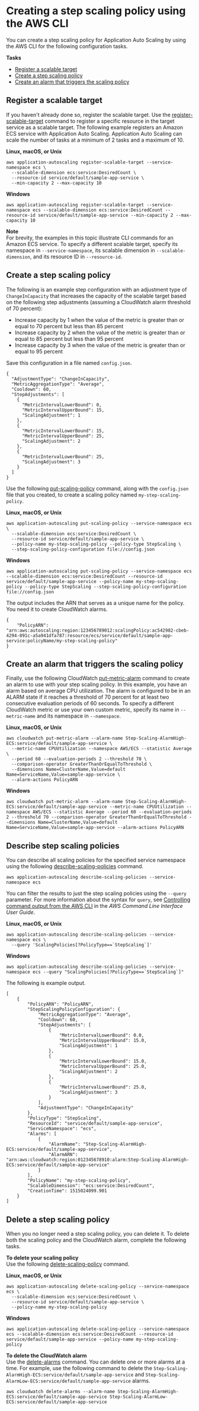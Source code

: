 # Creating a step scaling policy using the AWS CLI<a name="create-step-scaling-policy-cli"></a>

You can create a step scaling policy for Application Auto Scaling by using the AWS CLI for the following configuration tasks\.

**Tasks**
+ [Register a scalable target](#step-scaling-register-scalable-target)
+ [Create a step scaling policy](#create-step-scaling-policy)
+ [Create an alarm that triggers the scaling policy](#step-scaling-create-alarm)

## Register a scalable target<a name="step-scaling-register-scalable-target"></a>

If you haven't already done so, register the scalable target\. Use the [register\-scalable\-target](https://docs.aws.amazon.com/cli/latest/reference/application-autoscaling/register-scalable-target.html) command to register a specific resource in the target service as a scalable target\. The following example registers an Amazon ECS service with Application Auto Scaling\. Application Auto Scaling can scale the number of tasks at a minimum of 2 tasks and a maximum of 10\. 

**Linux, macOS, or Unix**

```
aws application-autoscaling register-scalable-target --service-namespace ecs \
  --scalable-dimension ecs:service:DesiredCount \
  --resource-id service/default/sample-app-service \
  --min-capacity 2 --max-capacity 10
```

**Windows**

```
aws application-autoscaling register-scalable-target --service-namespace ecs --scalable-dimension ecs:service:DesiredCount --resource-id service/default/sample-app-service --min-capacity 2 --max-capacity 10
```

**Note**  
For brevity, the examples in this topic illustrate CLI commands for an Amazon ECS service\. To specify a different scalable target, specify its namespace in `--service-namespace`, its scalable dimension in `--scalable-dimension`, and its resource ID in `--resource-id`\.

## Create a step scaling policy<a name="create-step-scaling-policy"></a>

The following is an example step configuration with an adjustment type of `ChangeInCapacity` that increases the capacity of the scalable target based on the following step adjustments \(assuming a CloudWatch alarm threshold of 70 percent\): 
+ Increase capacity by 1 when the value of the metric is greater than or equal to 70 percent but less than 85 percent 
+ Increase capacity by 2 when the value of the metric is greater than or equal to 85 percent but less than 95 percent 
+ Increase capacity by 3 when the value of the metric is greater than or equal to 95 percent 

Save this configuration in a file named `config.json`\.

```
{
  "AdjustmentType": "ChangeInCapacity",
  "MetricAggregationType": "Average",
  "Cooldown": 60,
  "StepAdjustments": [ 
    {
      "MetricIntervalLowerBound": 0,
      "MetricIntervalUpperBound": 15,
      "ScalingAdjustment": 1
    },
    {
      "MetricIntervalLowerBound": 15,
      "MetricIntervalUpperBound": 25,
      "ScalingAdjustment": 2
    },
    {
      "MetricIntervalLowerBound": 25,
      "ScalingAdjustment": 3
    }
  ]
}
```

Use the following [put\-scaling\-policy](https://docs.aws.amazon.com/cli/latest/reference/application-autoscaling/put-scaling-policy.html) command, along with the `config.json` file that you created, to create a scaling policy named `my-step-scaling-policy`\.

**Linux, macOS, or Unix**

```
aws application-autoscaling put-scaling-policy --service-namespace ecs \
  --scalable-dimension ecs:service:DesiredCount \
  --resource-id service/default/sample-app-service \
  --policy-name my-step-scaling-policy --policy-type StepScaling \
  --step-scaling-policy-configuration file://config.json
```

**Windows**

```
aws application-autoscaling put-scaling-policy --service-namespace ecs --scalable-dimension ecs:service:DesiredCount --resource-id service/default/sample-app-service --policy-name my-step-scaling-policy --policy-type StepScaling --step-scaling-policy-configuration file://config.json
```

The output includes the ARN that serves as a unique name for the policy\. You need it to create CloudWatch alarms\.

```
{
    "PolicyARN": "arn:aws:autoscaling:region:123456789012:scalingPolicy:ac542982-cbeb-4294-891c-a5a941dfa787:resource/ecs/service/default/sample-app-service:policyName/my-step-scaling-policy"
}
```

## Create an alarm that triggers the scaling policy<a name="step-scaling-create-alarm"></a>

Finally, use the following CloudWatch [put\-metric\-alarm](https://docs.aws.amazon.com/cli/latest/reference/cloudwatch/put-metric-alarm.html) command to create an alarm to use with your step scaling policy\. In this example, you have an alarm based on average CPU utilization\. The alarm is configured to be in an ALARM state if it reaches a threshold of 70 percent for at least two consecutive evaluation periods of 60 seconds\. To specify a different CloudWatch metric or use your own custom metric, specify its name in `--metric-name` and its namespace in `--namespace`\. 

**Linux, macOS, or Unix**

```
aws cloudwatch put-metric-alarm --alarm-name Step-Scaling-AlarmHigh-ECS:service/default/sample-app-service \
  --metric-name CPUUtilization --namespace AWS/ECS --statistic Average \
  --period 60 --evaluation-periods 2 --threshold 70 \
  --comparison-operator GreaterThanOrEqualToThreshold \
  --dimensions Name=ClusterName,Value=default Name=ServiceName,Value=sample-app-service \
  --alarm-actions PolicyARN
```

**Windows**

```
aws cloudwatch put-metric-alarm --alarm-name Step-Scaling-AlarmHigh-ECS:service/default/sample-app-service --metric-name CPUUtilization --namespace AWS/ECS --statistic Average --period 60 --evaluation-periods 2 --threshold 70 --comparison-operator GreaterThanOrEqualToThreshold --dimensions Name=ClusterName,Value=default Name=ServiceName,Value=sample-app-service --alarm-actions PolicyARN
```

## Describe step scaling policies<a name="describe-step-scaling-policy"></a>

You can describe all scaling policies for the specified service namespace using the following [describe\-scaling\-policies](https://docs.aws.amazon.com/cli/latest/reference/application-autoscaling/describe-scaling-policies.html) command\.

```
aws application-autoscaling describe-scaling-policies --service-namespace ecs
```

You can filter the results to just the step scaling policies using the `--query` parameter\. For more information about the syntax for `query`, see [Controlling command output from the AWS CLI](https://docs.aws.amazon.com/cli/latest/userguide/cli-usage-output.html) in the *AWS Command Line Interface User Guide*\.

**Linux, macOS, or Unix**

```
aws application-autoscaling describe-scaling-policies --service-namespace ecs \
  --query 'ScalingPolicies[?PolicyType==`StepScaling`]'
```

**Windows**

```
aws application-autoscaling describe-scaling-policies --service-namespace ecs --query "ScalingPolicies[?PolicyType==`StepScaling`]"
```

The following is example output\.

```
[
    {
        "PolicyARN": "PolicyARN",
        "StepScalingPolicyConfiguration": {
            "MetricAggregationType": "Average",
            "Cooldown": 60,
            "StepAdjustments": [
                {
                    "MetricIntervalLowerBound": 0.0,
                    "MetricIntervalUpperBound": 15.0,
                    "ScalingAdjustment": 1
                },
                {
                    "MetricIntervalLowerBound": 15.0,
                    "MetricIntervalUpperBound": 25.0,
                    "ScalingAdjustment": 2
                },
                {
                    "MetricIntervalLowerBound": 25.0,
                    "ScalingAdjustment": 3
                }
            ],
            "AdjustmentType": "ChangeInCapacity"
        },
        "PolicyType": "StepScaling",
        "ResourceId": "service/default/sample-app-service",
        "ServiceNamespace": "ecs",
        "Alarms": [
            {
                "AlarmName": "Step-Scaling-AlarmHigh-ECS:service/default/sample-app-service",
                "AlarmARN": "arn:aws:cloudwatch:region:012345678910:alarm:Step-Scaling-AlarmHigh-ECS:service/default/sample-app-service"
            }
        ],
        "PolicyName": "my-step-scaling-policy",
        "ScalableDimension": "ecs:service:DesiredCount",
        "CreationTime": 1515024099.901
    }
]
```

## Delete a step scaling policy<a name="delete-step-scaling-policy"></a>

When you no longer need a step scaling policy, you can delete it\. To delete both the scaling policy and the CloudWatch alarm, complete the following tasks\. 

**To delete your scaling policy**  
Use the following [delete\-scaling\-policy](https://docs.aws.amazon.com/cli/latest/reference/application-autoscaling/delete-scaling-policy.html) command\.

**Linux, macOS, or Unix**

```
aws application-autoscaling delete-scaling-policy --service-namespace ecs \
  --scalable-dimension ecs:service:DesiredCount \
  --resource-id service/default/sample-app-service \
  --policy-name my-step-scaling-policy
```

**Windows**

```
aws application-autoscaling delete-scaling-policy --service-namespace ecs --scalable-dimension ecs:service:DesiredCount --resource-id service/default/sample-app-service --policy-name my-step-scaling-policy
```

**To delete the CloudWatch alarm**  
Use the [delete\-alarms](https://docs.aws.amazon.com/cli/latest/reference/cloudwatch/delete-alarms.html) command\. You can delete one or more alarms at a time\. For example, use the following command to delete the `Step-Scaling-AlarmHigh-ECS:service/default/sample-app-service` and `Step-Scaling-AlarmLow-ECS:service/default/sample-app-service` alarms\.

```
aws cloudwatch delete-alarms --alarm-name Step-Scaling-AlarmHigh-ECS:service/default/sample-app-service Step-Scaling-AlarmLow-ECS:service/default/sample-app-service
```